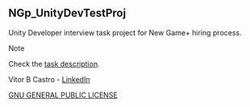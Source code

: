 ## NGp_UnityDevTestProj
Unity Developer interview task project for New Game+ hiring process.

> [!NOTE]
> Check the [task description](Unity%20Programmer%20Task%20.pdf).

Vitor B Castro - [LinkedIn](https://linkedin.com/in/vitorbcastro/)

[GNU GENERAL PUBLIC LICENSE](LICENSE)

